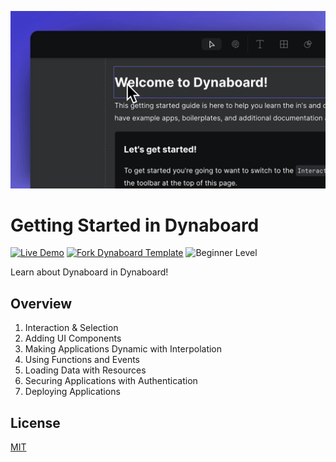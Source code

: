 ![Preview](getting-started.gif)

# Getting Started in Dynaboard

[![Live Demo](https://img.shields.io/badge/live%20demo-view-green)](https://gettingstarted.dynaboard.app/) [![Fork Dynaboard Template](https://img.shields.io/badge/dynaboard-fork-purple)](https://dynaboard.new/dynaboard/dynaboard--getting-started) ![Beginner Level](https://img.shields.io/badge/level-beginner-blue)

Learn about Dynaboard in Dynaboard!

## Overview

1. Interaction & Selection
2. Adding UI Components
3. Making Applications Dynamic with Interpolation
4. Using Functions and Events
5. Loading Data with Resources
6. Securing Applications with Authentication
7. Deploying Applications

## License

[MIT](LICENSE.txt)
